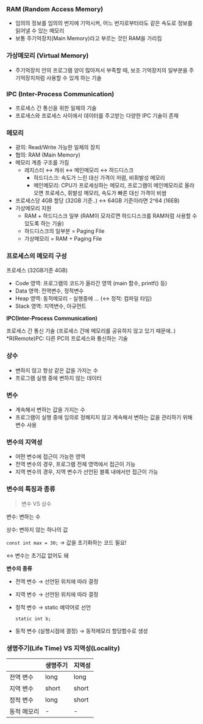### RAM (Random Access Memory)

- 임의의 정보를 임의의 번지에 기억시켜, 어느 번지로부터라도 같은 속도로 정보를 읽어낼 수 있는 메모리
- 보통 주기억장치(Main Memory)라고 부르는 것인 RAM을 가리킴

### 가상메모리 (Virtual Memory)

- 주기억장치 안의 프로그램 양이 많아져서 부족할 때, 보조 기억장치의 일부분을 주기억장치처럼 사용할 수 있게 하는 기술

### IPC (Inter-Process Communication)

- 프로세스 간 통신을 위한 일체의 기술
- 프로세스와 프로세스 사이에서 데이터를 주고받는 다양한 IPC 기술이 존재

### 메모리

- 광의: Read/Write 가능한 일체의 장치
- 협의: RAM (Main Memory)
- 메모리 계층 구조를 가짐
    - 레지스터 ↔ 캐쉬 ↔ 메인메모리 ↔ 하드디스크
        - 하드디스크: 속도가 느린 대신 가격이 저렴, 비휘발성 메모리
        - 메인메모리: CPU가 프로세싱하는 메모리, 프로그램이 메인메모리로 올라오면 프로세스, 휘발성 메모리, 속도가 빠른 대신 가격이 비쌈
- 프로세스당 4GB 할당 (32GB 기준..) ↔ 64GB 기준이라면 2^64 (16EB)
- 가상메모리 지원
    - RAM + 하드디스크 일부 (RAM이 모자르면 하드디스크를 RAM처럼 사용할 수 있도록 하는 기술)
    - 하드디스크의 일부분 = Paging File
    - 가상메모리 = RAM + Paging File

### 프로세스의 메모리 구성

프로세스 (32GB기준 4GB)

- Code 영역: 프로그램의 코드가 올라간 영역 (main 함수, printf() 등)
- Data 영역: 전역변수, 정적변수
- Heap 영역: 동적메모리 - 실행중에 … (↔ 정적: 컴파일 타임)
- Stack 영역: 지역변수, 아규먼트

**IPC(Inter-Process Communication)**

프로세스 간 통신 기술 (프로세스 간에 메모리를 공유하지 않고 있기 때문에..)
*R(Remote)PC: 다른 PC의 프로세스와 통신하는 기술

### 상수

- 변하지 않고 항상 같은 값을 가지는 수
- 프로그램 실행 중에 변하지 않는 데이터

### 변수

- 계속해서 변하는 값을 가지는 수
- 프로그램이 실행 중에 임의로 정해지지 않고 계속해서 변하는 값을 관리하기 위해 변수 사용

### 변수의 지역성

- 어떤 변수에 접근이 가능한 영역
- 전역 변수의 경우, 프로그램 전체 영역에서 접근이 가능
- 지역 변수의 경우, 지역 변수가 선언된 블록 내에서만 접근이 가능

### 변수의 특징과 종류

> 변수 VS 상수
> 

변수: 변하는 수

상수: 변하지 않는 하나의 값

`const int max = 30;` → 값을 초기화하는 코드 필요! 

↔ 변수는 초기값 없어도 돼

**변수의 종류**

- 전역 변수 → 선언된 위치에 따라 결정
- 지역 변수 → 선언된 위치에 따라 결정
- 정적 변수 → static 예약어로 선언
    
    `static int b;` 
    
- 동적 변수 (실행시점에 결정) → 동적메모리 할당함수로 생성

### **생명주기(Life Time) VS 지역성(Locality)**

|  | 생명주기 | 지역성 |
| --- | --- | --- |
| 전역 변수 | long | long |
| 지역 변수 | short | short |
| 정적 변수 | long | short |
| 동적 메모리 | - | - |